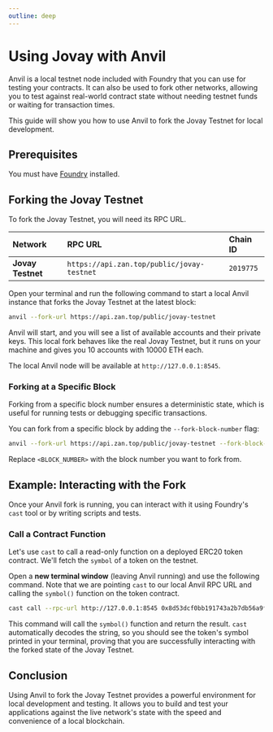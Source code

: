 ```yaml
---
outline: deep
---
```


# Using Jovay with Anvil

Anvil is a local testnet node included with Foundry that you can use for testing your contracts. It can also be used to fork other networks, allowing you to test against real-world contract state without needing testnet funds or waiting for transaction times.

This guide will show you how to use Anvil to fork the Jovay Testnet for local development.

## Prerequisites

You must have [Foundry](https://getfoundry.sh/) installed.

## Forking the Jovay Testnet

To fork the Jovay Testnet, you will need its RPC URL.

| Network | RPC URL | Chain ID |
| :--- | :--- | :--- |
| **Jovay Testnet** | `https://api.zan.top/public/jovay-testnet` | `2019775` |

Open your terminal and run the following command to start a local Anvil instance that forks the Jovay Testnet at the latest block:

```bash
anvil --fork-url https://api.zan.top/public/jovay-testnet
```

Anvil will start, and you will see a list of available accounts and their private keys. This local fork behaves like the real Jovay Testnet, but it runs on your machine and gives you 10 accounts with 10000 ETH each.

The local Anvil node will be available at `http://127.0.0.1:8545`.

### Forking at a Specific Block

Forking from a specific block number ensures a deterministic state, which is useful for running tests or debugging specific transactions.

You can fork from a specific block by adding the `--fork-block-number` flag:

```bash
anvil --fork-url https://api.zan.top/public/jovay-testnet --fork-block-number <BLOCK_NUMBER>
```

Replace `<BLOCK_NUMBER>` with the block number you want to fork from.

## Example: Interacting with the Fork

Once your Anvil fork is running, you can interact with it using Foundry's `cast` tool or by writing scripts and tests.

### Call a Contract Function

Let's use `cast` to call a read-only function on a deployed ERC20 token contract. We'll fetch the `symbol` of a token on the testnet.

Open a **new terminal window** (leaving Anvil running) and use the following command. Note that we are pointing `cast` to our local Anvil RPC URL and calling the `symbol()` function on the token contract.

```bash
cast call --rpc-url http://127.0.0.1:8545 0x8d53dcf0bb191743a2b7db56a9feb284164f690f "symbol()"
```

This command will call the `symbol()` function and return the result. `cast` automatically decodes the string, so you should see the token's symbol printed in your terminal, proving that you are successfully interacting with the forked state of the Jovay Testnet.

## Conclusion

Using Anvil to fork the Jovay Testnet provides a powerful environment for local development and testing. It allows you to build and test your applications against the live network's state with the speed and convenience of a local blockchain.
